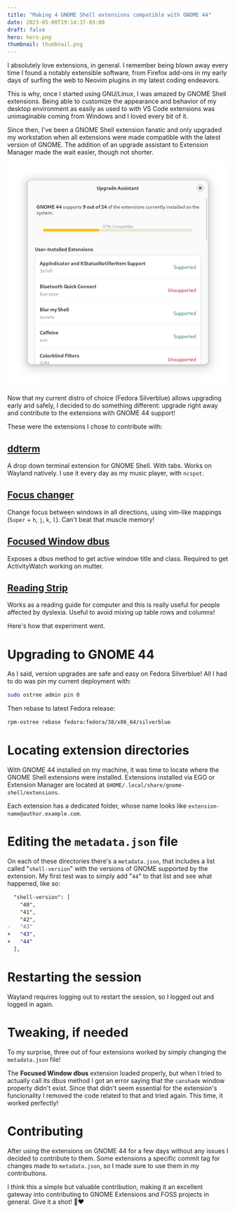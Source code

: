 ```yaml
---
title: "Making 4 GNOME Shell extensions compatible with GNOME 44"
date: 2023-05-08T19:14:37-03:00
draft: false
hero: hero.png
thumbnail: thumbnail.png
---
```


I absolutely love extensions, in general. I remember being blown away every
time I found a notably extensible software, from Firefox add-ons in my early
days of surfing the web to Neovim plugins in my latest coding endeavors.

This is why, once I started using GNU/Linux, I was amazed by GNOME Shell
extensions. Being able to customize the appearance and behavior of my desktop
environment as easily as used to with VS Code extensions was unimaginable
coming from Windows and I loved every bit of it.

Since then, I've been a GNOME Shell extension fanatic and only upgraded my
workstation when all extensions were made compatible with the latest version of
GNOME. The addition of an upgrade assistant to Extension Manager made the wait
easier, though not shorter.

![assistant](./images/assistant.png)


Now that my current distro of choice (Fedora Silverblue) allows upgrading early
and safely, I decided to do something different: upgrade right away and
contribute to the extensions with GNOME 44 support!

These were the extensions I chose to contribute with:

## [**ddterm**](https://extensions.gnome.org/extension/3780/ddterm/)

   A drop down terminal extension for GNOME Shell. With tabs. Works on
   Wayland natively. I use it every day as my music player, with `ncspot`.

## [**Focus changer**](https://extensions.gnome.org/extension/4627/focus-changer/)

   Change focus between windows in all directions, using vim-like mappings
   (`Super` + `h`, `j`, `k`, `l`). Can't beat that muscle memory!

## [**Focused Window dbus**](https://extensions.gnome.org/extension/5592/focused-window-d-bus/)

   Exposes a dbus method to get active window title and class. Required to get
   ActivityWatch working on mutter.

## [**Reading Strip**](https://extensions.gnome.org/extension/4419/reading-strip/)

   Works as a reading guide for computer and this is really useful for people
   affected by dyslexia. Useful to avoid mixing up table rows and columns!

Here's how that experiment went.

# Upgrading to GNOME 44

As I said, version upgrades are safe and easy on Fedora Silverblue! All I had
to do was pin my current deployment with:

```bash
sudo ostree admin pin 0
```

Then rebase to latest Fedora release:

```bash
rpm-ostree rebase fedora:fedora/38/x86_64/silverblue
```

# Locating extension directories

With GNOME 44 installed on my machine, it was time to locate where the GNOME
Shell extensions were installed. Extensions installed via EGO or Extension
Manager are located at `$HOME/.local/share/gnome-shell/extensions`.

Each extension has a dedicated folder, whose name looks like
`extension-name@author.example.com`.

# Editing the `metadata.json` file

On each of these directories there's a `metadata.json`, that includes a list
called "`shell-version`" with the versions of GNOME supported by the extension.
My first test was to simply add "`44`" to that list and see what happened, like
so:

```diff
  "shell-version": [
    "40",
    "41",
    "42",
-   "43"
+   "43",
+   "44"
  ],
```

# Restarting the session

Wayland requires logging out to restart the session, so I logged out and logged
in again.

# Tweaking, if needed

To my surprise, three out of four extensions worked by simply changing the
`metadata.json` file!

The **Focused Window dbus** extension loaded properly, but when I tried to
actually call its dbus method I got an error saying that the `canshade`
window property didn't exist. Since that didn't seem essential for the
extension's funcionality I removed the code related to that and tried
again. This time, it worked perfectly!

# Contributing

After using the extensions on GNOME 44 for a few days without any issues I
decided to contribute to them. Some extensions a specific commit tag for
changes made to `metadata.json`, so I made sure to use them in my
contributions.

I think this a simple but valuable contribution, making it an excellent gateway
into contributing to GNOME Extensions and FOSS projects in general. Give it a
shot! 🧩❤️
